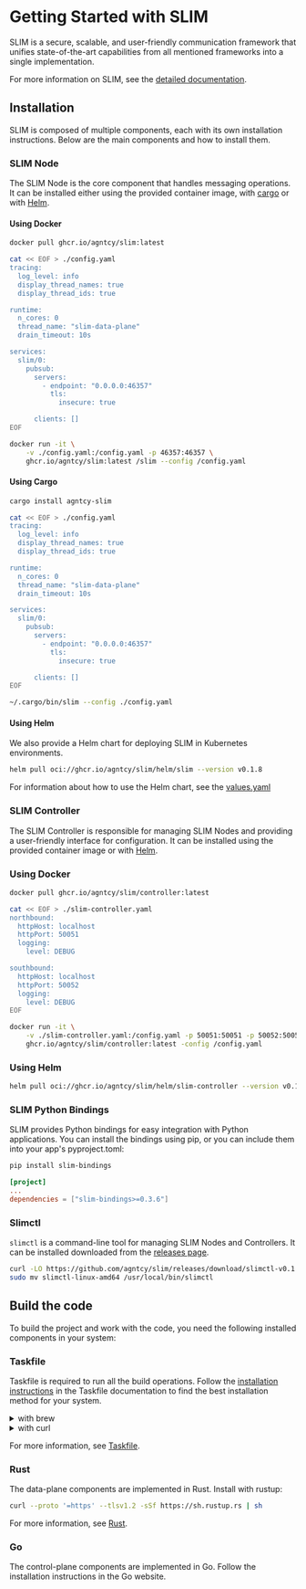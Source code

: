 # Getting Started with SLIM

SLIM is a secure, scalable, and user-friendly communication framework that
unifies state-of-the-art capabilities from all mentioned frameworks into a
single implementation.

For more information on SLIM, see the [detailed
documentation](../messaging/slim-core.md).

## Installation

SLIM is composed of multiple components, each with its own installation
instructions. Below are the main components and how to install them.

### SLIM Node

The SLIM Node is the core component that handles messaging operations. It can be
installed either using the provided container image, with
[cargo](https://github.com/rust-lang/cargo) or with [Helm](https://helm.sh/).

#### Using Docker

```bash
docker pull ghcr.io/agntcy/slim:latest

cat << EOF > ./config.yaml
tracing:
  log_level: info
  display_thread_names: true
  display_thread_ids: true

runtime:
  n_cores: 0
  thread_name: "slim-data-plane"
  drain_timeout: 10s

services:
  slim/0:
    pubsub:
      servers:
        - endpoint: "0.0.0.0:46357"
          tls:
            insecure: true

      clients: []
EOF

docker run -it \
    -v ./config.yaml:/config.yaml -p 46357:46357 \
    ghcr.io/agntcy/slim:latest /slim --config /config.yaml
```

#### Using Cargo

```bash
cargo install agntcy-slim

cat << EOF > ./config.yaml
tracing:
  log_level: info
  display_thread_names: true
  display_thread_ids: true

runtime:
  n_cores: 0
  thread_name: "slim-data-plane"
  drain_timeout: 10s

services:
  slim/0:
    pubsub:
      servers:
        - endpoint: "0.0.0.0:46357"
          tls:
            insecure: true

      clients: []
EOF

~/.cargo/bin/slim --config ./config.yaml
```

#### Using Helm

We also provide a Helm chart for deploying SLIM in Kubernetes environments.

```bash
helm pull oci://ghcr.io/agntcy/slim/helm/slim --version v0.1.8
```

For information about how to use the Helm chart, see the
[values.yaml](https://github.com/agntcy/slim/blob/main/charts/slim/values.yaml)

### SLIM Controller

The SLIM Controller is responsible for managing SLIM Nodes and providing a
user-friendly interface for configuration. It can be installed using the
provided container image or with [Helm](https://helm.sh/).

### Using Docker

```bash
docker pull ghcr.io/agntcy/slim/controller:latest

cat << EOF > ./slim-controller.yaml
northbound:
  httpHost: localhost
  httpPort: 50051
  logging:
    level: DEBUG

southbound:
  httpHost: localhost
  httpPort: 50052
  logging:
    level: DEBUG
EOF

docker run -it \
    -v ./slim-controller.yaml:/config.yaml -p 50051:50051 -p 50052:50052 \
    ghcr.io/agntcy/slim/controller:latest -config /config.yaml
```

### Using Helm

```bash
helm pull oci://ghcr.io/agntcy/slim/helm/slim-controller --version v0.1.3
```

### SLIM Python Bindings

SLIM provides Python bindings for easy integration with Python applications. You
can install the bindings using pip, or you can include them into your app's
pyproject.toml:

```bash
pip install slim-bindings
```

```toml
[project]
...
dependencies = ["slim-bindings>=0.3.6"]
```

### Slimctl

`slimctl` is a command-line tool for managing SLIM Nodes and Controllers. It can
be installed downloaded from the [releases
page](https://github.com/agntcy/slim/releases/tag/slimctl-v0.1.4).

```bash
curl -LO https://github.com/agntcy/slim/releases/download/slimctl-v0.1.4/slimctl-linux-amd64
sudo mv slimctl-linux-amd64 /usr/local/bin/slimctl
```

## Build the code

To build the project and work with the code, you need the following installed
components in your system:

### Taskfile

Taskfile is required to run all the build operations. Follow the [installation
instructions](https://taskfile.dev/installation/) in the Taskfile documentation
to find the best installation method for your system.

<details>
  <summary>with brew</summary>

```bash
brew install go-task
```

</details>
<details>
  <summary>with curl</summary>

```bash
sh -c "$(curl --location https://taskfile.dev/install.sh)" -- -d -b ~/.local/bin
```

</details>

For more information, see [Taskfile](https://taskfile.dev/).

### Rust

The data-plane components are implemented in Rust. Install with rustup:

```bash
curl --proto '=https' --tlsv1.2 -sSf https://sh.rustup.rs | sh
```

For more information, see [Rust](https://rustup.rs/).

### Go

The control-plane components are implemented in Go. Follow the installation
instructions in the Go website.
